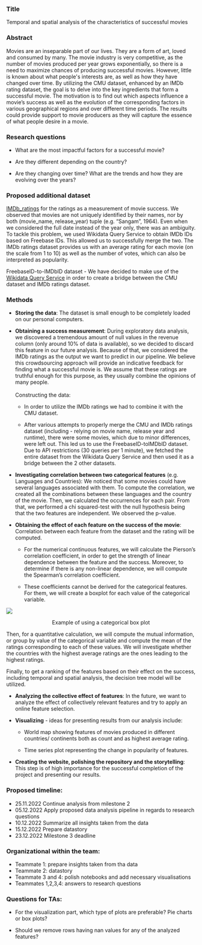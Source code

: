 ### Title

Temporal and spatial analysis of the characteristics of successful movies

  

### Abstract

Movies are an inseparable part of our lives. They are a form of art, loved and consumed by many. The movie industry is very competitive, as the number of movies produced per year grows exponentially, so there is a need to maximize chances of producing successful movies. However, little is known about what people's interests are, as well as how they have changed over time. By utilizing the CMU dataset, enhanced by an IMDb rating dataset, the goal is to delve into the key ingredients that form a successful movie. The motivation is to find out which aspects influence a movie’s success as well as the evolution of the corresponding factors in various geographical regions and over different time periods. The results could provide support to movie producers as they will capture the essence of what people desire in a movie.



### Research questions

-   What are the most impactful factors for a successful movie?
    
-   Are they different depending on the country?
    
-   Are they changing over time? What are the trends and how they are evolving over the years?



### Proposed additional dataset

[IMDb_ratings](https://www.imdb.com/interfaces/) for the ratings as a measurement of movie success. We observed that movies are not uniquely identified by their names, nor by both (movie_name, release_year) tuple (e.g. “Sangam”, 1964). Even when we considered the full date instead of the year only, there was an ambiguity. To tackle this problem, we used Wikidata Query Service to obtain IMDb IDs based on Freebase IDs. This allowed us to successfully merge the two. The IMDb ratings dataset provides us with an average rating for each movie (on the scale from 1 to 10) as well as the number of votes, which can also be interpreted as popularity.


FreebaseID-to-IMDbID dataset - We have decided to make use of the [Wikidata Query Service](https://query.wikidata.org/#PREFIX%20wd%3A%20%3Chttp%3A%2F%2Fwww.wikidata.org%2Fentity%2F%3E%0APREFIX%20wdt%3A%20%3Chttp%3A%2F%2Fwww.wikidata.org%2Fprop%2Fdirect%2F%3E%0APREFIX%20wikibase%3A%20%3Chttp%3A%2F%2Fwikiba.se%2Fontology%23%3E%0A%0ASELECT%20%3Fitem%20%3FfreebaseID%20%3FimdbID%0AWHERE%20%7B%0A%20%20%3Fitem%20wdt%3AP31%2Fwdt%3AP279%2a%20wd%3AQ11424.%0A%20%20%3Fitem%20wdt%3AP646%20%3FfreebaseID.%0A%20%20%3Fitem%20wdt%3AP345%20%3FimdbID.%0A%20%20%7D) in order to create a bridge between the CMU dataset and IMDb ratings dataset.



### Methods

-   **Storing the data**:
The dataset is small enough to be completely loaded on our personal computers.


-   **Obtaining a success measurement**:
During exploratory data analysis, we discovered a tremendous amount of null values in the revenue column (only around 10% of data is available), so we decided to discard this feature in our future analysis. Because of that, we considered the IMDb ratings as the output we want to predict in our pipeline. We believe this crowdsourcing approach will provide an indicative feedback for finding what a successful movie is. We assume that these ratings are truthful enough for this purpose, as they usually combine the opinions of many people. \
\
Constructing the data:

    -   In order to utilize the IMDb ratings we had to combine it with the CMU dataset.

    -   After various attempts to properly merge the CMU and IMDb ratings dataset (including - relying on movie name, release year and runtime), there were some movies, which due to minor differences, were left out. This led us to use the FreebaseID-toIMDbID dataset. Due to API restrictions (30 queries per 1 minute), we fetched the entire dataset from the Wikidata Query Service and then used it as a bridge between the 2 other datasets.



-   **Investigating correlation between two categorical features** (e.g. Languages and Countries):
We noticed that some movies could have several languages associated with them. To compute the correlation, we created all the combinations between these languages and the country of the movie. Then, we calculated the occurrences for each pair. From that, we performed a chi squared-test with the null hypothesis being that the two features are independent. We observed the p-value.



-   **Obtaining the effect of each feature on the success of the movie**:
Correlation between each feature from the dataset and the rating will be computed.

    -   For the numerical continuous features, we will calculate the Pierson’s correlation coefficient, in order to get the strength of linear dependence between the feature and the success. Moreover, to determine if there is any non-linear dependence, we will compute the Spearman’s correlation coefficient.

    -   These coefficients cannot be derived for the categorical features. For them, we will create a boxplot for each value of the categorical variable.
    
![](https://lh6.googleusercontent.com/tbTpR_fS_f-NGpnRMqGvntsdTSdwp5q8v1gyoDTtxU-rExv3hXrBUWnzHHc80rhzTBpZMzr79NMgxgZo6LLH2x2IvA69AA7BH146mm8nvJU1iFJgSTHRgSYu259l1_1HAX3NepnsA4L4kEwOl689nEUZiA1g4hvELdXS3GvQgcWIJZFpN_fjgZGFjr9Z7Q)
<p align = "center">Example of using a categorical box plot</p>

Then, for a quantitative calculation, we will compute the mutual information, or group by value of the categorical variable and compute the mean of the ratings corresponding to each of these values. We will investigate whether the countries with the highest average ratings are the ones leading to the highest ratings.

Finally, to get a ranking of the features based on their effect on the success, including temporal and spatial analysis, the decision tree model will be utilized.



-   **Analyzing the collective effect of features**: In the future, we want to analyze the effect of collectively relevant features and try to apply an online feature selection.



-   **Visualizing** - ideas for presenting results from our analysis include:

    -   World map showing features of movies produced in different countries/ continents both as count and as highest average rating.
    
    -   Time series plot representing the change in popularity of features.



-   **Creating the website, polishing the repository and the storytelling**: This step is of high importance for the successful completion of the project and presenting our results.



### Proposed timeline:

-   25.11.2022 Continue analysis from milestone 2
-   05.12.2022 Apply proposed data analysis pipeline in regards to research questions
-   10.12.2022 Summarize all insights taken from the data
-   15.12.2022 Prepare datastory
-   23.12.2022 Milestone 3 deadline



### Organizational within the team:
 
-   Teammate 1: prepare insights taken from tha data
-   Teammate 2: datastory
-   Teammate 3 and 4: polish notebooks and add necessary visualisations
-   Teammates 1,2,3,4: answers to research questions



### Questions for TAs:

-   For the visualization part, which type of plots are preferable? Pie charts or box plots?
    
-   Should we remove rows having nan values for any of the analyzed features?
